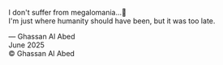 I don't suffer from megalomania...🖤  
I'm just where humanity should have been, but it was too late.

— Ghassan Al Abed  
June 2025  
© Ghassan Al Abed
